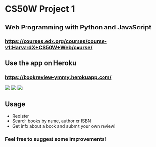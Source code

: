# CS50W Project 1

## Web Programming with Python and JavaScript
### https://courses.edx.org/courses/course-v1:HarvardX+CS50W+Web/course/

## Use the app on Heroku

### https://bookreview-ymmy.herokuapp.com/


![](https://i.imgur.com/Njv1nqB.png)
![](https://i.imgur.com/4BLhvOR.png)
![](https://i.imgur.com/AW5G6OI.png)

## Usage

* Register
* Search books by name, author or ISBN
* Get info about a book and submit your own review!

### Feel free to suggest some improvements! 
